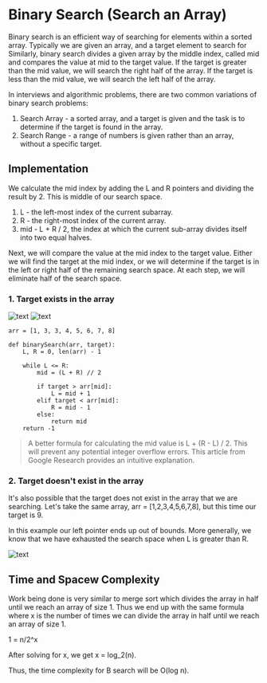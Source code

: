 
# Binary Search (Search an Array)

Binary search is an efficient way of searching for elements within a sorted array. Typically we are given an array, and a target element to search for
Similarly, binary search divides a given array by the middle index, called mid and compares the value at mid to the target value. If the target is greater than the mid value, we will search the right half of the array. If the target is less than the mid value, we will search the left half of the array.

In interviews and algorithmic problems, there are two common variations of binary search problems:

1. Search Array - a sorted array, and a target is given and the task is to determine if the target is found in the array.
2. Search Range - a range of numbers is given rather than an array, without a specific target.

## Implementation

We calculate the mid index by adding the L and R pointers and dividing the result by 2. This is middle of our search space. 

1. L - the left-most index of the current subarray.
2. R - the right-most index of the current array.
3. mid - L + R / 2, the index at which the current sub-array divides itself into two equal halves.

Next, we will compare the value at the mid index to the target value. Either we will find the target at the mid index, or we will determine if the target is in the left or right half of the remaining search space. At each step, we will eliminate half of the search space.

### 1. Target exists in the array

![text](https://fast.image.delivery/ykhbqqq.jpg)
![text](https://imagedelivery.net/CLfkmk9Wzy8_9HRyug4EVA/84ece94d-88ad-4e76-9361-fde39487d800/sharpen=1)

```
arr = [1, 3, 3, 4, 5, 6, 7, 8]

def binarySearch(arr, target):
    L, R = 0, len(arr) - 1

    while L <= R:
        mid = (L + R) // 2

        if target > arr[mid]:
            L = mid + 1
        elif target < arr[mid]:
            R = mid - 1
        else:
            return mid
    return -1
```
> A better formula for calculating the mid value is L + (R - L) / 2. This will prevent any potential integer overflow errors. This article from Google Research provides an intuitive explanation.

### 2. Target doesn't exist in the array

It's also possible that the target does not exist in the array that we are searching. Let's take the same array, arr = [1,2,3,4,5,6,7,8], but this time our target is 9.

In this example our left pointer ends up out of bounds. More generally, we know that we have exhausted the search space when L is greater than R.

![text](https://imagedelivery.net/CLfkmk9Wzy8_9HRyug4EVA/719bef09-3014-4649-f7a2-745eee643800/sharpen=1)

## Time and Spacew Complexity 

Work being done is very similar to merge sort which divides the array in half until we reach an array of size 1. 
Thus we end up with the same formula where x is the number of times we can divide the array in half until we reach an array of size 1. 

1 = n/2^x

After solving for x, we get x = log_2(n).

Thus, the time complexity for B search will be O(log n). 

